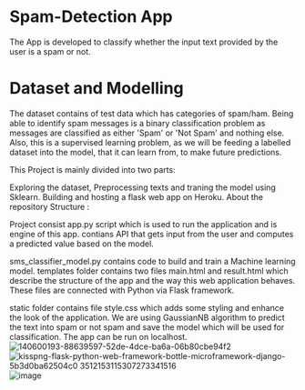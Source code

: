 # Spam-Detection App
The App is developed to classify whether the input text provided by the user is a spam or not.

# Dataset and Modelling
The dataset contains of test data which has categories of spam/ham.
Being able to identify spam messages is a binary classification problem as messages are classified as either 'Spam' or 'Not Spam' and nothing else. Also, this is a supervised learning problem, as we will be feeding a labelled dataset into the model, that it can learn from, to make future predictions.

This Project is mainly divided into two parts:

Exploring the dataset, Preprocessing texts and traning the model using Sklearn.
Building and hosting a flask web app on Heroku.
About the repository Structure :

Project consist app.py script which is used to run the application and is engine of this app. contians API that gets input from the user and computes a predicted value based on the model.

sms_classifier_model.py contains code to build and train a Machine learning model.
templates folder contains two files main.html and result.html which describe the structure of the app and the way this web application behaves. These files are connected with Python via Flask framework.

static folder contains file style.css which adds some styling and enhance the look of the application.
We are using GaussianNB algorithm to predict the text into spam or not spam and save the model which will be used for classification.
The app can be run on localhost.
![140600193-88639597-52de-4dce-ba6a-06b80cbe94f2](https://user-images.githubusercontent.com/76935226/140602017-5566fbed-1158-423a-932a-8eac8f9fda19.png)
![kisspng-flask-python-web-framework-bottle-microframework-django-5b3d0ba62504c0 3512153115307273341516](https://user-images.githubusercontent.com/76935226/140602021-5b17c271-b788-4b43-a018-b84cba1dc617.jpg)
![image](https://user-images.githubusercontent.com/76935226/140602029-62bce97e-5ba9-4087-89fc-7e66f905ec1a.png)

